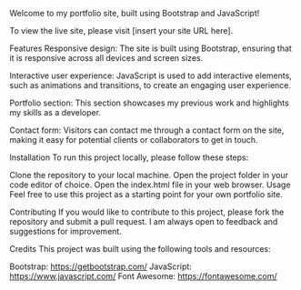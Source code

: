 Welcome to my portfolio site, built using Bootstrap and JavaScript!

To view the live site, please visit [insert your site URL here].

Features
Responsive design: The site is built using Bootstrap, ensuring that it is responsive across all devices and screen sizes.

Interactive user experience: JavaScript is used to add interactive elements, such as animations and transitions, to create an engaging user experience.

Portfolio section: This section showcases my previous work and highlights my skills as a developer.

Contact form: Visitors can contact me through a contact form on the site, making it easy for potential clients or collaborators to get in touch.

Installation
To run this project locally, please follow these steps:

Clone the repository to your local machine.
Open the project folder in your code editor of choice.
Open the index.html file in your web browser.
Usage
Feel free to use this project as a starting point for your own portfolio site.

Contributing
If you would like to contribute to this project, please fork the repository and submit a pull request. I am always open to feedback and suggestions for improvement.

Credits
This project was built using the following tools and resources:

Bootstrap: https://getbootstrap.com/
JavaScript: https://www.javascript.com/
Font Awesome: https://fontawesome.com/
